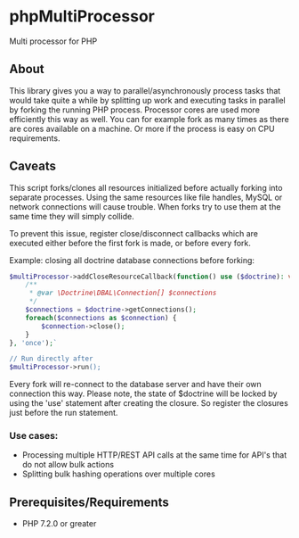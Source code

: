 # phpMultiProcessor
Multi processor for PHP

## About
This library gives you a way to parallel/asynchronously process tasks that would take quite a while by splitting up work and executing tasks in parallel by forking the running PHP process.
Processor cores are used more efficiently this way as well. You can for example fork as many times as there are cores available on a machine. Or more if the process is easy on CPU requirements. 

## Caveats
This script forks/clones all resources initialized before actually forking into separate processes.
Using the same resources like file handles, MySQL or network connections will cause trouble. When forks try to use them at the same time they will simply collide.

To prevent this issue, register close/disconnect callbacks which are executed either before the first fork is made, or before every fork.

Example: closing all doctrine database connections before forking:
```php
$multiProcessor->addCloseResourceCallback(function() use ($doctrine): void {
    /**
     * @var \Doctrine\DBAL\Connection[] $connections
     */
    $connections = $doctrine->getConnections();
    foreach($connections as $connection) {
        $connection->close();
    }
}, 'once');`

// Run directly after
$multiProcessor->run();
```
Every fork will re-connect to the database server and have their own connection this way.
Please note, the state of $doctrine will be locked by using the 'use' statement after creating the closure. So register the closures just before the run statement. 

### Use cases:
- Processing multiple HTTP/REST API calls at the same time for API's that do not allow bulk actions
- Splitting bulk hashing operations over multiple cores

## Prerequisites/Requirements
- PHP 7.2.0 or greater